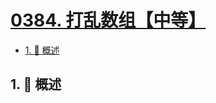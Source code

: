 # [0384. 打乱数组【中等】](https://github.com/Tdahuyou/TNotes.leetcode/tree/main/notes/0384.%20%E6%89%93%E4%B9%B1%E6%95%B0%E7%BB%84%E3%80%90%E4%B8%AD%E7%AD%89%E3%80%91)

<!-- region:toc -->

- [1. 📝 概述](#1--概述)

<!-- endregion:toc -->

## 1. 📝 概述
